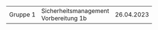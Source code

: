   <table width="100%">
    <tbody>
    <tr>
    <td>Gruppe 1</td>
    <td>Sicherheitsmanagement <br/> Vorbereitung 1b</td>
    <td>26.04.2023</td>
    </tr>
    </tbody>
    </table>
<div style="page-break-after: always"></div>